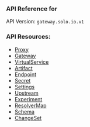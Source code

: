 <!-- Code generated by solo-kit. DO NOT EDIT. -->

### API Reference for 

API Version: `gateway.solo.io.v1`



### API Resources:
- [Proxy](./github.com/solo-io/solo-projects/projects/gloo/api/v1/proxy.proto.sk.md#Proxy)
- [Gateway](./github.com/solo-io/solo-projects/projects/gateway/api/v1/gateway.proto.sk.md#Gateway)
- [VirtualService](./github.com/solo-io/solo-projects/projects/gateway/api/v1/virtual_service.proto.sk.md#VirtualService)
- [Artifact](./github.com/solo-io/solo-projects/projects/gloo/api/v1/artifact.proto.sk.md#Artifact)
- [Endpoint](./github.com/solo-io/solo-projects/projects/gloo/api/v1/endpoint.proto.sk.md#Endpoint)
- [Secret](./github.com/solo-io/solo-projects/projects/gloo/api/v1/secret.proto.sk.md#Secret)
- [Settings](./github.com/solo-io/solo-projects/projects/gloo/api/v1/settings.proto.sk.md#Settings)
- [Upstream](./github.com/solo-io/solo-projects/projects/gloo/api/v1/upstream.proto.sk.md#Upstream)
- [Experiment](./github.com/solo-io/solo-projects/projects/glooshot/api/v1/glooshot.proto.sk.md#Experiment)
- [ResolverMap](./github.com/solo-io/solo-projects/projects/sqoop/api/v1/resolver_map.proto.sk.md#ResolverMap)
- [Schema](./github.com/solo-io/solo-projects/projects/sqoop/api/v1/schema.proto.sk.md#Schema)
- [ChangeSet](./github.com/solo-io/solo-projects/projects/vcs/api/v1/changeset.proto.sk.md#ChangeSet)

<!-- Start of HubSpot Embed Code -->
<script type="text/javascript" id="hs-script-loader" async defer src="//js.hs-scripts.com/5130874.js"></script>
<!-- End of HubSpot Embed Code -->
